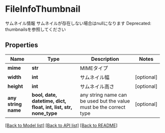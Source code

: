 # FileInfoThumbnail

サムネイル情報 サムネイルが存在しない場合はnullになります Deprecated: thumbnailsを参照してください

## Properties
Name | Type | Description | Notes
------------ | ------------- | ------------- | -------------
**mime** | **str** | MIMEタイプ | 
**width** | **int** | サムネイル幅 | [optional] 
**height** | **int** | サムネイル高さ | [optional] 
**any string name** | **bool, date, datetime, dict, float, int, list, str, none_type** | any string name can be used but the value must be the correct type | [optional]

[[Back to Model list]](../README.md#documentation-for-models) [[Back to API list]](../README.md#documentation-for-api-endpoints) [[Back to README]](../README.md)


